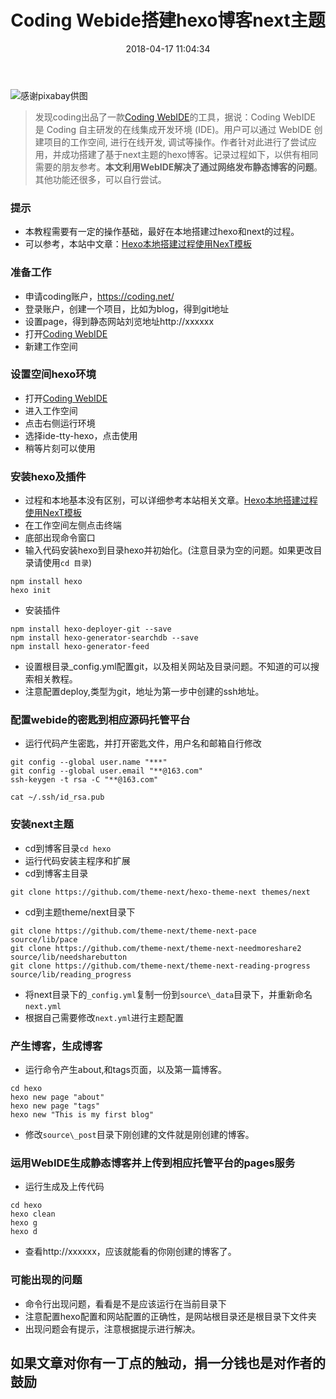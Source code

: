﻿---
title: Coding Webide搭建hexo博客next主题
urlname: coding-webide-hexo-next
tags:
  - coding
  - webide
  - next
  - hexo
categories:
  - 软件列表
date: 2018-04-17 11:04:34
---
![感谢pixabay供图](https://cdn.pixabay.com/photo/2018/01/13/19/39/fashion-3080644_1280.jpg)

> 发现coding出品了一款[Coding WebIDE](https://ide.coding.net/index)的工具，据说：Coding WebIDE 是 Coding 自主研发的在线集成开发环境 (IDE)。用户可以通过 WebIDE 创建项目的工作空间, 进行在线开发, 调试等操作。作者针对此进行了尝试应用，并成功搭建了基于next主题的hexo博客。记录过程如下，以供有相同需要的朋友参考。**本文利用WebIDE解决了通过网络发布静态博客的问题**。其他功能还很多，可以自行尝试。

<!-- more -->

### 提示
- 本教程需要有一定的操作基础，最好在本地搭建过hexo和next的过程。
- 可以参考，本站中文章：[Hexo本地搭建过程使用NexT模板](../2018/0409-Hexo-NexT-github-config.html)

### 准备工作
- 申请coding账户，<https://coding.net/>
- 登录账户，创建一个项目，比如为blog，得到git地址
- 设置page，得到静态网站刘览地址http://xxxxxx
- 打开[Coding WebIDE](https://ide.coding.net/index)
- 新建工作空间

### 设置空间hexo环境
- 打开[Coding WebIDE](https://ide.coding.net/index)
- 进入工作空间
- 点击右侧运行环境
- 选择ide-tty-hexo，点击使用
- 稍等片刻可以使用

### 安装hexo及插件
- 过程和本地基本没有区别，可以详细参考本站相关文章。[Hexo本地搭建过程使用NexT模板](../2018/0409-Hexo-NexT-github-config.html)
- 在工作空间左侧点击终端
- 底部出现命令窗口
- 输入代码安装hexo到目录hexo并初始化。(注意目录为空的问题。如果更改目录请使用`cd 目录`)
```
npm install hexo
hexo init
```
- 安装插件
```
npm install hexo-deployer-git --save
npm install hexo-generator-searchdb --save
npm install hexo-generator-feed
```
- 设置根目录_config.yml配置git，以及相关网站及目录问题。不知道的可以搜索相关教程。
- 注意配置deploy,类型为git，地址为第一步中创建的ssh地址。

### 配置webide的密匙到相应源码托管平台
- 运行代码产生密匙，并打开密匙文件，用户名和邮箱自行修改
```
git config --global user.name "***"
git config --global user.email "**@163.com"
ssh-keygen -t rsa -C "**@163.com"

cat ~/.ssh/id_rsa.pub
```

### 安装next主题
- cd到博客目录`cd hexo`
- 运行代码安装主程序和扩展
- cd到博客主目录
```
git clone https://github.com/theme-next/hexo-theme-next themes/next
```
- cd到主题theme/next目录下
```
git clone https://github.com/theme-next/theme-next-pace source/lib/pace
git clone https://github.com/theme-next/theme-next-needmoreshare2 source/lib/needsharebutton
git clone https://github.com/theme-next/theme-next-reading-progress source/lib/reading_progress
```
- 将next目录下的`_config.yml`复制一份到`source\_data`目录下，并重新命名`next.yml`
- 根据自己需要修改`next.yml`进行主题配置

### 产生博客，生成博客
- 运行命令产生about,和tags页面，以及第一篇博客。
```
cd hexo
hexo new page "about"
hexo new page "tags"
hexo new "This is my first blog"
```
- 修改`source\_post`目录下刚创建的文件就是刚创建的博客。

### 运用WebIDE生成静态博客并上传到相应托管平台的pages服务
- 运行生成及上传代码
```
cd hexo
hexo clean
hexo g
hexo d
```
- 查看http://xxxxxx，应该就能看的你刚创建的博客了。

### 可能出现的问题
- 命令行出现问题，看看是不是应该运行在当前目录下
- 注意配置hexo配置和网站配置的正确性，是网站根目录还是根目录下文件夹
- 出现问题会有提示，注意根据提示进行解决。

## **如果文章对你有一丁点的触动，捐一分钱也是对作者的鼓励**